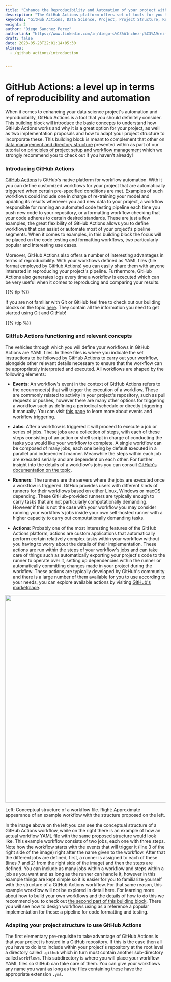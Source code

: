```yaml
---
title: "Enhance the Reproducibility and Automation of your project with GitHub Actions" 
description: "The GitHub Actions platform offers set of tools for you to implement your own customized workflows, that can greatly amplify the automation and reproducibility in your projects. This building block introduces you to the essentials of GitHub Actions, guiding you through the necessary steps to modify your project structure to enable you to take advantage of it."
keywords: "GitHub Actions, Data Science, Project, Project Structure, Reproducibility, Automation, Testing, Formatting"
weight: 2
author: "Diego Sanchez Perez"
authorlink: "https://www.linkedin.com/in/diego-s%C3%A1nchez-p%C3%A9rez-0097551b8/"
draft: false
date: 2023-05-23T22:01:14+05:30
aliases: 
  - /github_actions/introduction


---
```


# GitHub Actions: a level up in terms of reproducibility and automation

When it comes to enhancing your data science project's automation and reproducibility, GitHub Actions is a tool that you should definitely consider. This building block will introduce the basic concepts to understand how GitHub Actions works and why it is a great option for your project, as well as two implementation proposals and how to adapt your project structure to incorporate these. This building block is meant to complement that other on [data management and directory structure](https://tilburgsciencehub.com/tutorials/reproducible-research-and-automation/principles-of-project-setup-and-workflow-management/directories/) presented within as part of our tutorial on [principles of project setup and workflow management](https://tilburgsciencehub.com/tutorials/reproducible-research-and-automation/principles-of-project-setup-and-workflow-management/project-setup-overview/) which we strongly recommend you to check out if you haven't already! 

### Introducing GitHub Actions

[GitHub Actions](https://docs.github.com/en/actions) is GitHub's native platform for workflow automation. With it you can define customized workflows for your project that are automatically triggered when certain pre-specified conditions are met. Examples of such workflows could include one in charge of re-training your model and updating its results whenever you add new data to your project, a workflow responsible for running an automated code testing pipeline each time you push new code to your repository, or a formatting workflow checking that your code adheres to certain desired standards. These are just a few examples, the great flexibility of GitHub Actions allows you to define workflows that can assist or automate most of your project's pipeline segments. When it comes to examples, in this building block the focus will be placed on the code testing and formatting workflows, two particularly popular and interesting use cases. 

Moreover, GitHub Actions also offers a number of interesting advantages in terms of reproducibility. With your workflows defined as YAML files (file format employed by GitHub Actions) you can easily share them with anyone interested in reproducing your project's pipeline. Furthermore, GitHub Actions also generates logs every time a workflow is executed which can be very useful when it comes to reproducing and comparing your results.

{{% tip %}}

 If you are not familiar with Git or GitHub feel free to check out our building blocks on the topic [here](https://tilburgsciencehub.com/search/?q=GitHub). They contain all the information you need to get started using Git and GitHub!

{{% /tip %}}

### GitHub Actions functioning and relevant concepts

The vehicles through which you will define your workflows in GitHub Actions are YAML files. In these files is where you indicate the set instructions to be followed by GitHub Actions to carry out your workflow, alongside other relevant details necessary to ensure that the workflow can be appropriately interpreted and executed. All workflows are shaped by the following elements:

- __Events__: An workflow's event in the context of GitHub Actions refers to the occurrence(s) that will trigger the execution of a workflow. These are commonly related to activity in your project's repository, such as pull requests or pushes, however there are many other options for triggering a workflow such as defining a periodical schedule or directly triggering it manually. You can visit [this page](https://docs.github.com/en/actions/using-workflows/events-that-trigger-workflows) to learn more about events and workflow triggering.

- __Jobs__: After a workflow is triggered it will proceed to execute a job or series of jobs. These jobs are a collection of steps, with each of these steps consisting of an action or shell script in charge of conducting the tasks you would like your workflow to complete. A single workflow can be composed of many jobs, each one being by default executed in a parallel and independent manner. Meanwhile the steps within each job are executed serially and are dependent on each other. For further insight into the details of a workflow's jobs you can consult [GitHub's documentation on the topic](https://docs.github.com/en/actions/using-jobs).

- __Runners__: The runners are the servers where the jobs are executed once a workflow is triggered. GitHub provides users with different kinds of runners for their workflows based on either Linux, Windows or macOS depending. These GitHub-provided runners are typically enough to carry tasks that are not particularly computationally demanding. However if this is not the case with your workflow you may consider running your workflow's jobs inside your own self-hosted runner with a higher capacity to carry out computationally demanding tasks.  

- __Actions__: Probably one of the most interesting features of the GitHub Actions platform, actions are custom applications that automatically perform certain relatively complex tasks within your workflow without you having to worry about the details of their implementation. These actions are run within the steps of your workflow's jobs and can take care of things such as automatically exporting your project's code to the runner to operate over it, setting up dependencies within the runner or automatically committing changes made in your project during the workflow. These actions are typically developed by GitHub's community and there is a large number of them available for you to use according to your needs, you can explore available actions by visiting [GitHub's marketplace](https://github.com/marketplace?type=actions).

<p align = "center">
<img src = "../img/wf_concept.png" width="650">
<figcaption> Left: Conceptual structure of a workflow file. Right: Approximate appearance of an example workflow with the structure proposed on the left. </figcaption>
</p>

In the image above on the left you can see the conceptual structure of a GitHub Actions workflow, while on the right there is an example of how an actual workflow YAML file with the same proposed structure would look like. This example workflow consists of two jobs, each one with three steps. Note how the workflow starts with the events that will trigger it (line 3 of the right side of the image) right after the name given to the workflow. After that the different jobs are defined, first, a runner is assigned to each of these (lines 7 and 21 from the right side of the image) and then the steps are defined. You can include as many jobs within a workflow and steps within a job as you want and as long as the runner can handle it, however in this example things are kept simple so it is easier for you to familiarize yourself with the structure of a GitHub Actions workflow. For that same reason, this example workflow will not be explored in detail here. For learning more about how to build your own workflows and the details of how to do this we recommend you to check out [the second part of this building block](). There you will see how to design workflows using as a reference a popular implementation for these: a pipeline for code formatting and testing.

### Adapting your project structure to use GitHub Actions

The first elementary pre-requisite to take advantage of GitHub Actions is that your project is hosted in a GitHub repository. If this is the case then all you have to do is to include within your project's repository at the root level a directory called `.github` which in turn must contain another sub-directory called `workflows`. This subdirectory is where you will place your workflow YAML files so GitHub can take care of them. You can give your workflows any name you want as long as the files containing these have the appropriate extension `.yml`.